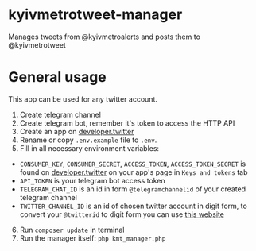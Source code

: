 # kyivmetrotweet-manager
Manages tweets from @kyivmetroalerts and posts them to @kyivmetrotweet

# General usage

This app can be used for any twitter account.

1. Create telegram channel
2. Create telegram bot, remember it's token to access the HTTP API
3. Create an app on [developer.twitter](https://developer.twitter.com)
4. Rename or copy `.env.example` file to `.env`.
5. Fill in all necessary environment variables:
* `CONSUMER_KEY`, `CONSUMER_SECRET`, `ACCESS_TOKEN`, `ACCESS_TOKEN_SECRET` is found on [developer.twitter](https://developer.twitter.com) on your app's page in `Keys and tokens` tab
* `API_TOKEN` is your telegram bot access token
* `TELEGRAM_CHAT_ID` is an id in form `@telegramchannelid` of your created telegram channel
* `TWITTER_CHANNEL_ID` is an id of chosen twitter account in digit form, to convert your `@twitterid` to digit form you can use [this website](https://tweeterid.com/)
6. Run `composer update` in terminal
7. Run the manager itself: `php kmt_manager.php`

